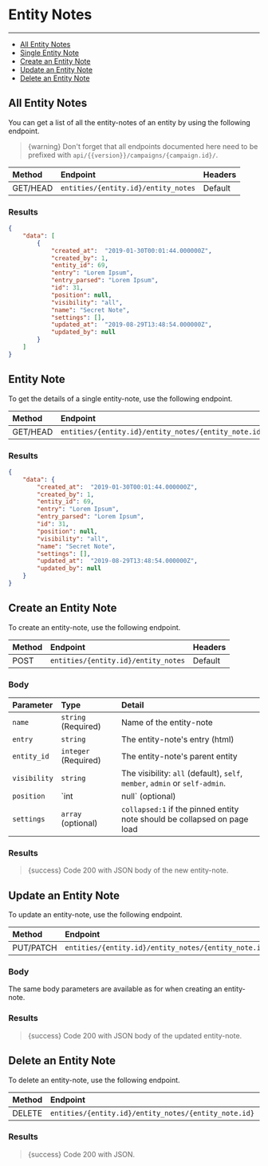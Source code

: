 # Entity Notes

---

- [All Entity Notes](#all-entity-notes)
- [Single Entity Note](#entity-note)
- [Create an Entity Note](#create-entity-note)
- [Update an Entity Note](#update-entity-note)
- [Delete an Entity Note](#delete-entity-note)

<a name="all-entity-notes"></a>
## All Entity Notes

You can get a list of all the entity-notes of an entity by using the following endpoint.

> {warning} Don't forget that all endpoints documented here need to be prefixed with `api/{{version}}/campaigns/{campaign.id}/`.


| Method | Endpoint| Headers |
| :- |   :-   |  :-  |
| GET/HEAD | `entities/{entity.id}/entity_notes` | Default |

### Results
```json
{
    "data": [
        {
            "created_at":  "2019-01-30T00:01:44.000000Z",
            "created_by": 1,
            "entity_id": 69,
            "entry": "Lorem Ipsum",
            "entry_parsed": "Lorem Ipsum",
            "id": 31,
            "position": null,
            "visibility": "all",
            "name": "Secret Note",
            "settings": [],
            "updated_at":  "2019-08-29T13:48:54.000000Z",
            "updated_by": null
        }
    ]
}
```


<a name="entity-note"></a>
## Entity Note

To get the details of a single entity-note, use the following endpoint.

| Method | Endpoint| Headers |
| :- |   :-   |  :-  |
| GET/HEAD | `entities/{entity.id}/entity_notes/{entity_note.id}` | Default |

### Results
```json
{
    "data": {
        "created_at":  "2019-01-30T00:01:44.000000Z",
        "created_by": 1,
        "entity_id": 69,
        "entry": "Lorem Ipsum",
        "entry_parsed": "Lorem Ipsum",
        "id": 31,
        "position": null,
        "visibility": "all",
        "name": "Secret Note",
        "settings": [],
        "updated_at":  "2019-08-29T13:48:54.000000Z",
        "updated_by": null
    }
}
```


<a name="create-entity-note"></a>
## Create an Entity Note

To create an entity-note, use the following endpoint.

| Method | Endpoint| Headers |
| :- |   :-   |  :-  |
| POST | `entities/{entity.id}/entity_notes` | Default |

### Body

| Parameter | Type | Detail |
| :- |   :-   |  :-  |
| `name` | `string` (Required) | Name of the entity-note |
| `entry` | `string` | The entity-note's entry (html) |
| `entity_id` | `integer` (Required) | The entity-note's parent entity |
| `visibility` | `string` | The visibility: `all` (default), `self`, `member`, `admin` or `self-admin`. |
| `position` | `int|null` (optional) | Position for ordering pinned entity notes |
| `settings` | `array` (optional) | `collapsed:1` if the pinned entity note should be collapsed on page load |

### Results

> {success} Code 200 with JSON body of the new entity-note.


<a name="update-entity-note"></a>
## Update an Entity Note

To update an entity-note, use the following endpoint.

| Method | Endpoint| Headers |
| :- |   :-   |  :-  |
| PUT/PATCH | `entities/{entity.id}/entity_notes/{entity_note.id}` | Default |

### Body

The same body parameters are available as for when creating an entity-note.

### Results

> {success} Code 200 with JSON body of the updated entity-note.


<a name="delete-entity-note"></a>
## Delete an Entity Note

To delete an entity-note, use the following endpoint.

| Method | Endpoint| Headers |
| :- |   :-   |  :-  |
| DELETE | `entities/{entity.id}/entity_notes/{entity_note.id}` | Default |

### Results

> {success} Code 200 with JSON.
